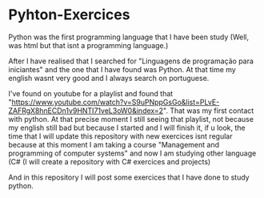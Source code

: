 # Pyhton-Exercices
Python was the first programming language that I have been study (Well, was html but that isnt a programming language.) 

After I have realised that I searched for "Linguagens de programação para iniciantes" and the one that I have found was Python. At that time my english wasnt very good and I always search on portuguese.

I've found on youtube for a playlist and found that "https://www.youtube.com/watch?v=S9uPNppGsGo&list=PLvE-ZAFRgX8hnECDn1v9HNTI71veL3oW0&index=2". That was my first contact with python. At that precise moment I still seeing that playlist, not because my english still bad but because I started and I will finish it, if u look, the time that I will update this repository with new exercices isnt regular because at this moment I am taking a course "Management and programming of computer systems" and now I am studying other language (C# (I will create a repository with C# exercices and projects) 

And in this repository I will post some exercices that I have done to study python.
